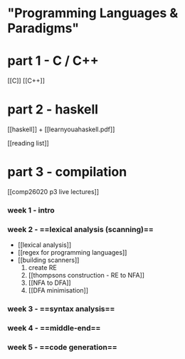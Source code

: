 # "Programming Languages & Paradigms"

# part 1 - C / C++
[[C]]
[[C++]]

# part 2 - haskell
[[haskell]] + [[learnyouahaskell.pdf]]

[[reading list]]

# part 3 - compilation
[[comp26020 p3 live lectures]]

### week 1 - intro

### week 2 - ==lexical analysis (scanning)==
- [[lexical analysis]]
- [[regex for programming languages]]
- [[building scanners]]
	1. create RE
	2. [[thompsons construction - RE to NFA]]
	3. [[NFA to DFA]]
	4. [[DFA minimisation]]

### week 3 - ==syntax analysis==

### week 4 - ==middle-end==

### week 5 - ==code generation==